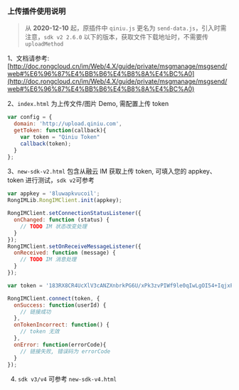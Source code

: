 ### 上传插件使用说明

>从 **2020-12-10** 起，原插件中 `qiniu.js` 更名为 `send-data.js`，引入时需注意，`sdk v2 2.6.0` 以下的版本，获取文件下载地址时，不需要传 `uploadMethod`


1、文档请参考: [http://doc.rongcloud.cn/im/Web/4.X/guide/private/msgmanage/msgsend/web#%E6%96%87%E4%BB%B6%E4%B8%8A%E4%BC%A0](http://doc.rongcloud.cn/im/Web/4.X/guide/private/msgmanage/msgsend/web#%E6%96%87%E4%BB%B6%E4%B8%8A%E4%BC%A0)

2、`index.html` 为上传文件/图片 Demo, 需配置上传 token

```js
var config = { 
  domain: 'http://upload.qiniu.com',
  getToken: function(callback){
    var token = "Qiniu Token"
    callback(token);
  }
};
```

3、`new-sdk-v2.html` 包含从融云 IM 获取上传 token, 可填入您的 appkey、token 进行测试，`sdk v2`可参考

```js
var appkey = '8luwapkvucoil';
RongIMLib.RongIMClient.init(appkey);

RongIMClient.setConnectionStatusListener({
  onChanged: function (status) {
    // TODO IM 状态改变处理
  }
});
RongIMClient.setOnReceiveMessageListener({
  onReceived: function (message) {
    // TODO IM 消息处理    
  }
});

var token = '183RX8CR4UcXlV3cANZXnbrkPG6U/xPk3zvPIWf9le0qIwLgOI54+IqjxPVY5a9jZgJ+5WjBf5egVjidhq2Rfg==';

RongIMClient.connect(token, {
  onSuccess: function(userId) {
    // 链接成功
  },
  onTokenIncorrect: function() {
    // token 无效
  },
  onError: function(errorCode){
    // 链接失败, 错误码为 errorCode
  }
});
```

4. `sdk v3/v4` 可参考 `new-sdk-v4.html`